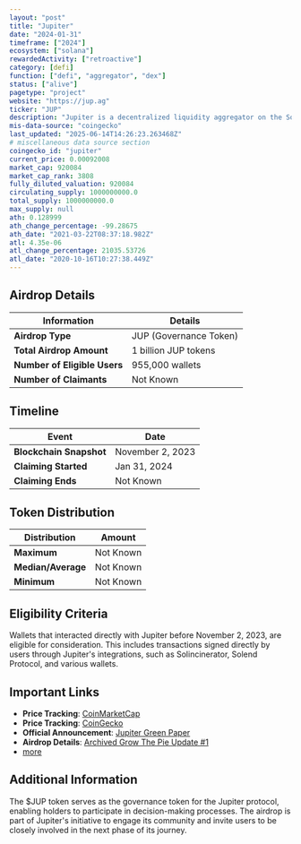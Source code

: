 ```yaml
---
layout: "post"
title: "Jupiter"
date: "2024-01-31"
timeframe: ["2024"]
ecosystem: ["solana"]
rewardedActivity: ["retroactive"]
category: [defi]
function: ["defi", "aggregator", "dex"]
status: ["alive"]
pagetype: "project"
website: "https://jup.ag"
ticker: "JUP"
description: "Jupiter is a decentralized liquidity aggregator on the Solana blockchain, offering seamless token swaps, limit orders, and dollar-cost averaging strategies."
mis-data-source: "coingecko"
last_updated: "2025-06-14T14:26:23.263468Z"
# miscellaneous data source section
coingecko_id: "jupiter"
current_price: 0.00092008
market_cap: 920084
market_cap_rank: 3808
fully_diluted_valuation: 920084
circulating_supply: 1000000000.0
total_supply: 1000000000.0
max_supply: null
ath: 0.128999
ath_change_percentage: -99.28675
ath_date: "2021-03-22T08:37:18.982Z"
atl: 4.35e-06
atl_change_percentage: 21035.53726
atl_date: "2020-10-16T10:27:38.449Z"
---
```


## Airdrop Details

| Information                  | Details                |
| ---------------------------- | ---------------------- |
| **Airdrop Type**             | JUP (Governance Token) |
| **Total Airdrop Amount**     | 1 billion JUP tokens   |
| **Number of Eligible Users** | 955,000 wallets        |
| **Number of Claimants**      | Not Known              |

## Timeline

| Event                   | Date             |
| ----------------------- | ---------------- |
| **Blockchain Snapshot** | November 2, 2023 |
| **Claiming Started**    | Jan 31, 2024     |
| **Claiming Ends**       | Not Known        |

## Token Distribution

| Distribution       | Amount    |
| ------------------ | --------- |
| **Maximum**        | Not Known |
| **Median/Average** | Not Known |
| **Minimum**        | Not Known |

## Eligibility Criteria

Wallets that interacted directly with Jupiter before November 2, 2023, are eligible for consideration. This includes transactions signed directly by users through Jupiter's integrations, such as Solincinerator, Solend Protocol, and various wallets.

## Important Links

- **Price Tracking**: [CoinMarketCap](https://coinmarketcap.com/currencies/jupiter)
- **Price Tracking**: [CoinGecko](https://www.coingecko.com/en/coins/jupiter)
- **Official Announcement**: [Jupiter Green Paper](https://web.archive.org/web/20231106152745/https://station.jup.ag/blog/green-paper)
- **Airdrop Details**: [Archived Grow The Pie Update #1](https://www.jupresear.ch/t/archived-grow-the-pie-update-1/21720)
- [more](https://web.archive.org/web/20240209030755/https://station.jup.ag/blog)

## Additional Information

The $JUP token serves as the governance token for the Jupiter protocol, enabling holders to participate in decision-making processes. The airdrop is part of Jupiter's initiative to engage its community and invite users to be closely involved in the next phase of its journey.